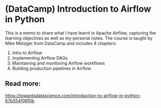 # (DataCamp) Introduction to Airflow in Python
This is a memo to share what I have learnt in Apache Airflow, capturing the learning objectives as well as my personal notes. The course is taught by Mike Metzger from DataCamp and includes 4 chapters:
1. Intro to Airflow
2. Implementing Airflow DAGs
3. Maintaining and monitoring Airflow workflows
4. Building production pipelines in Airflow


## Read more:
https://towardsdatascience.com/introduction-to-airflow-in-python-67b554f06f0b


